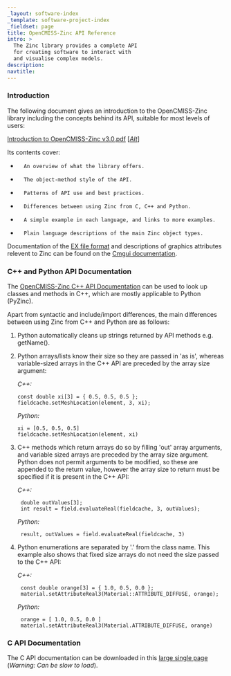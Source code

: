 ```yaml
---
_layout: software-index
_template: software-project-index
_fieldset: page
title: OpenCMISS-Zinc API Reference
intro: >
  The Zinc library provides a complete API
  for creating software to interact with
  and visualise complex models.
description: 
navtitle: 
---
```


### Introduction

The following document gives an introduction to the OpenCMISS-Zinc library including the concepts behind its API, suitable for most levels of users:

[Introduction to OpenCMISS-Zinc v3.0.pdf](http://sourceforge.net/projects/cmiss/files/Documentation/3.0.0/Introduction%20to%20OpenCMISS-Zinc%20v3.0.pdf/download) 
\[[*Alt*](ftp://ftp.bioeng.auckland.ac.nz/cmiss/zinclibrary/release/Introduction%20to%20OpenCMISS-Zinc%20v3.0.pdf)\]

Its contents cover:

 *       An overview of what the library offers.
 *       The object-method style of the API.
 *       Patterns of API use and best practices.
 *       Differences between using Zinc from C, C++ and Python.
 *       A simple example in each language, and links to more examples.
 *       Plain language descriptions of the main Zinc object types.

Documentation of the [EX file format](http://www.cmiss.org/cmgui/wiki/TheCmguiEXFormatGuideExnodeAndExelemFiles) and descriptions of graphics attributes relevent to Zinc can be found on the [Cmgui documentation](http://abi-software-book.readthedocs.org/en/latest/cmgui/index.html).

### C++ and Python API Documentation

The [OpenCMISS-Zinc C++ API Documentation](http://cmiss.sourceforge.net/) can be used to look up classes and methods in C++, which are mostly applicable to Python (PyZinc).

Apart from syntactic and include/import differences, the main differences between using Zinc from C++ and Python are as follows:

1.  Python automatically cleans up strings returned by API methods e.g. getName().
2.  Python arrays/lists know their size so they are passed in 'as is', whereas variable-sized arrays in the C++ API are preceded by the array size argument:

    *C++:*

        const double xi[3] = { 0.5, 0.5, 0.5 };
        fieldcache.setMeshLocation(element, 3, xi);

    *Python:*

        xi = [0.5, 0.5, 0.5]
        fieldcache.setMeshLocation(element, xi)

3. C++ methods which return arrays do so by filling 'out' array arguments, and variable sized arrays are preceded by the array size argument. Python does not permit arguments to be modified, so these are appended to the return value, however the array size to return must be specified if it is present in the C++ API:

    *C++:*

        double outValues[3];
        int result = field.evaluateReal(fieldcache, 3, outValues);

    *Python:*

        result, outValues = field.evaluateReal(fieldcache, 3)

4. Python enumerations are separated by '.' from the class name. This example also shows that fixed size arrays do not need the size passed to the C++ API:

    *C++:*

        const double orange[3] = { 1.0, 0.5, 0.0 };
        material.setAttributeReal3(Material::ATTRIBUTE_DIFFUSE, orange);

    *Python:*

        orange = [ 1.0, 0.5, 0.0 ]
        material.setAttributeReal3(Material.ATTRIBUTE_DIFFUSE, orange)

### C API Documentation

The C API documentation can be downloaded in this [large single page](capi) (*Warning: Can be slow to load*).

